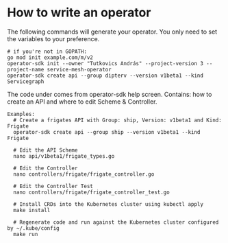 # How to write an operator 
The following commands will generate your operator. You only need to set the variables to your preference. 

```
# if you're not in GOPATH:
go mod init example.com/m/v2
operator-sdk init --owner "Tutkovics András" --project-version 3 --project-name service-mesh-operator
operator-sdk create api --group dipterv --version v1beta1 --kind Servicegraph
```
The code under comes from operator-sdk help screen. Contains: how to create an API and where to edit Scheme & Controller.

```
Examples:
  # Create a frigates API with Group: ship, Version: v1beta1 and Kind: Frigate                          
  operator-sdk create api --group ship --version v1beta1 --kind Frigate                                 

  # Edit the API Scheme
  nano api/v1beta1/frigate_types.go

  # Edit the Controller
  nano controllers/frigate/frigate_controller.go

  # Edit the Controller Test
  nano controllers/frigate/frigate_controller_test.go                                                   

  # Install CRDs into the Kubernetes cluster using kubectl apply                                        
  make install

  # Regenerate code and run against the Kubernetes cluster configured by ~/.kube/config                 
  make run
```
